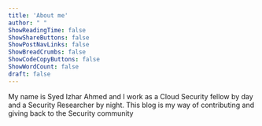 ```yaml
---
title: 'About me'
author: " "
ShowReadingTime: false
ShowShareButtons: false
ShowPostNavLinks: false
ShowBreadCrumbs: false
ShowCodeCopyButtons: false
ShowWordCount: false
draft: false
---
```


My name is Syed Izhar Ahmed and I work as a Cloud Security fellow by day and a Security Researcher by night. This blog is my way of contributing and giving back to the Security community 